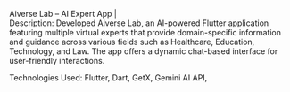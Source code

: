 Aiverse Lab – AI Expert App |  
Description:
Developed Aiverse Lab, an AI-powered Flutter application featuring multiple virtual experts that provide domain-specific information and guidance across various fields such as Healthcare, Education, Technology, and Law. The app offers a dynamic chat-based interface for user-friendly interactions.

Technologies Used: Flutter, Dart, GetX, Gemini AI API, 

